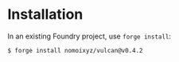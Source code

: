 # Installation

In an existing Foundry project, use `forge install`:
```
$ forge install nomoixyz/vulcan@v0.4.2
```

